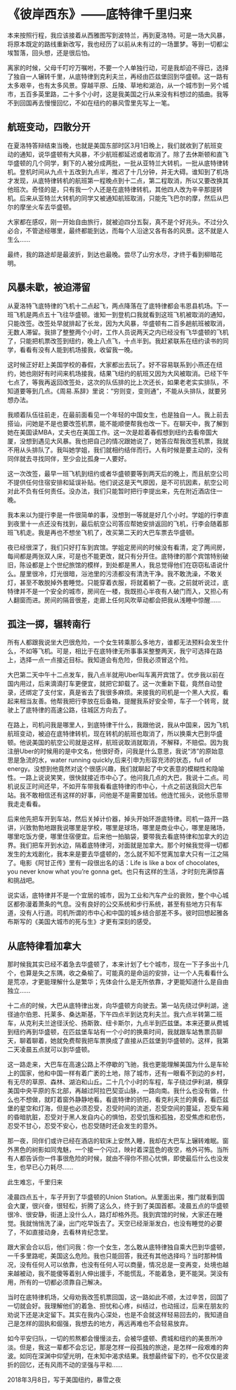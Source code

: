 # 《彼岸西东》——底特律千里归来

本来按照行程，我应该接着从西雅图写到波特兰，再到夏洛特。可是一场大风暴，将原本既定的路线重新改写，我也经历了以前从未有过的一场噩梦。等到一切都尘埃暂落，回头想，还是很后怕。



离家的时候，父母千叮咛万嘱咐，不要一个人单独行动，可是我却迫不得已，选择了独自一人辗转千里，从底特律到克利夫兰，再经由匹兹堡回到华盛顿。这一路有太多艰辛，也有太多风景。穿越平原、丘陵、草地和湖泊，从一个城市到一另个城市，五百多英里路，二十多个小时，这是我美国之行从来没有料想过的插曲。我等不到回国再去慢慢回忆，不如在纽约的暴风雪里先写上一笔。



## 航班变动，四散分开


在夏洛特答辩结束当晚，也就是美国东部时区3月1日晚上，我们就收到了航班变动的通知，说华盛顿有大风暴，不少航班都延迟或者取消了。除了去休斯顿和直飞华盛顿的几个同学，剩下的人被分成两批，一批从亚特兰大转机，一批从底特律转机。登机时间从九点十五改到九点半，推迟了十几分钟，并无大碍。谁知到了机场才发现，从底特律转机的航班第一程晚点到十二点，第二程取消，所以又要改换其他班次。奇怪的是，只有我一个人还是在底特律转机，其他四人改为辛辛那提转机。后来从亚特兰大转机的同学又被通知航班取消，只能先飞巴尔的摩，然后从巴尔的摩坐火车去华盛顿。

 

大家都在感叹，刚一开始自由旅行，就被迫四分五裂，真不是个好兆头。不过分久必合，不管途经哪里，最终都能到达，而每个人沿途又各有各的风景。这不就是人生么……

 

最终，我的路途却是最波折，到达也最晚。尝尽了山穷水尽，才终于看到柳暗花明。

 



## 风暴未歇，被迫滞留


从夏洛特飞底特律的飞机十二点起飞，两点降落在了底特律都会韦恩县机场。下一班飞机是两点五十飞往华盛顿。谁知一到登机口我就看到这班飞机被取消的通知，只能改签。改签处早就排起了长龙，因为大风暴，华盛顿有二百多趟航班被取消，无数人滞留。我排了整整两个小时，工作人员说两天之内已经没有飞华盛顿的飞机了，只能把机票改签到纽约，晚上八点飞，十点半到。我赶紧联系在纽约读书的同学，看看有没有人能到机场接我，收留我一晚。

 

这时候正好赶上美国学校的春假，大家都出去玩了。好不容易联系到小燕还在纽约，她也刚好有时间来机场接我，结果飞纽约的航班又因为大风被取消。已经下午七点了，等我再返回改签处，这次的队伍排的比上次还长，如果老老实实排队，不知道要等到几点。《周易.系辞》里说：“穷则变，变则通”，不能从头排队，就要另想办法。

 

我顺着队伍往前走，在最前面看见一个年轻的中国女生，也是独自一人。我上前去搭讪，问她是不是也要改签机票，能不能顺便帮我也改一下。在聊天中，我了解到她在美国读MBA，丈夫也在美国工作。这一次是趁着春假想到纽约去看帝国大厦，没想到遇见大风暴。我也把自己的情况跟她说了，她答应帮我改签机票，我就不用从头排队了。我叫她学姐，我们就相约结伴而行。人有时候是要主动的，没有同伴就去寻找同伴，至少会比孤身一人要好。

这一次改签，最早一班飞机到纽约或者华盛顿要等到两天后的晚上，而且航空公司不提供任何住宿安排和延误补贴。他们说这是天气原因，是不可抗因素，航空公司对此不负有任何责任。没办法，我们只能暂时把行李提出来，先在附近酒店住一晚。

 

我本来以为提行李是一件很简单的事，没想到一等就是好几个小时。学姐的行李直到夜里十一点还没有找到，最后航空公司答应帮她安排返回的飞机，行李会随着那班飞机走。我是再也不想坐飞机了，改买第二天的大巴车票去华盛顿。

 

夜已经很深了，我们只好打车到宾馆。学姐定房间的时候没有看清，定了两间房，每间都是两张双人床，可是也不能更改，就只有分开住。底特律的那个宾馆特别破旧，陈设都是上个世纪旅馆的模样，到处都是黑人，我总觉得他们在窃窃私语说什么。屋里很冷，灯光很暗，浴池里的污渍都没有清洗干净。我不敢洗澡，不敢关灯，甚至不敢脱掉外套睡觉。只能穿着衣服，将就着躺了一夜。之前就听说过，底特律并不是一个安全的城市，房间在一楼，我既担心半夜有人破门而入，又担心有人翻窗而进。房间的隔音很差，走廊上任何风吹草动都会把我从浅睡中惊醒……

 



## 孤注一掷，辗转南行


所有人都跟我说坐大巴很危险，一个女生转乘那么多地方，谁都无法预料会发生什么，不如等飞机。可是，相比于在底特律无所事事呆整整两天，我宁可选择在路上，选择一点一点接近目标。我知道会有危险，但我必须冒这个险。

 

大巴第二天中午十二点发车，我八点半就用Uber叫车离开宾馆了。优步我以前在国内用过，后来滴滴打车更便宜，就把它卸载了。这一次重新下载，竟然自动登录，还绑定了支付宝，真是省去了我很多麻烦。来接我的司机是一个黑人大叔，看起来相当友善。他帮我把行李放在后备箱，提醒我系好安全带，车子一个转弯，就驶上了底特律的高速公路，往城区方向去了。

在路上，司机问我是哪里人，到底特律干什么，我跟他说，我从中国来，因为飞机航班变动，被迫在底特律转机，现在转机的航班也取消了，所以换乘大巴到华盛顿。他说美国的航空公司就是这样，航班说取消就取消，不解释，不赔偿。因为我注册Uber的时候用的是中文名，他很好奇，问我是什么意思，我说“沛”的原始意思是急流的水，water running quickly,后来引申为形容充沛的状态，full of energy。没想到他竟然对这个很感兴趣，我们就聊起了中文表意的模糊性和隐喻性。一路上说说笑笑，很快就接近市中心了。他问我几点的大巴，我说十二点。司机说反正时间还早，不如开车带我看看底特律的市中心，十点之前送我回大巴车站。我不敢相信还有这样的好事，问他是不是需要加钱。他连忙摇头，说他乐意带我走走看看。

 

后来他先把车开到车站，然后关掉计价器，掉头开始环游底特律。司机一路开一路讲，兴致勃勃地跟我说哪里是学校，哪里是球场，哪里是商业中心，哪里是赌场，哪里吃饭方便，哪里住宿便宜。后来他一拍脑袋，要带我去看底特律和加拿大的边界。我们把车开到水边，隔着底特律河，对面就是加拿大。那个时候我觉得一切都发生的太戏剧化，我本来是要去华盛顿的，怎么就不知不觉离加拿大只有一江之隔了。电影《阿甘正传》里有一段很出名的话：Life is like a box of chocolates, you never know what you’re gonna get。也只有这样的生活，才时刻充满惊喜和挑战吧。

 

说实话，底特律并不是一个宜居的城市，因为工业和汽车产业的衰败，整个中心城区都弥漫着萧条的气息。没有良好的公交系统和步行系统，甚至有些地方只有车道，没有人行道。司机所谓的市中心和中国的城乡结合部差不多。彼时回想起雅各布斯写的《美国大城市的死与生》才更有深刻的感受。

## 从底特律看加拿大

 

那时候我其实已经不着急去华盛顿了，本来计划了七个城市，现在一下子多出十几个，也算是失之东隅，收之桑榆了。可能真的是命运的安排，让一个人先看看什么是荒凉，才更能理解什么是繁华；先体会什么是无所依靠，才更能知道什么是自由独立……

 

十二点的时候，大巴从底特律出发，向华盛顿方向驶去。第一站先绕过伊利湖，途径迪尔伯恩、托莱多、桑达斯基，下午四点半到达克利夫兰。我六点半转第二班车，从克利夫兰途径沃伦、扬斯敦、纽卡斯尔，九点半到匹兹堡。本来还要从费城到纽约再到华盛顿，在匹兹堡车站有一个小时的换乘时间，我就跟车站售票员聊天，聊着聊着，她就免费帮我把车票换成了直接从匹兹堡到华盛顿的。这样，我第二天凌晨五点就可以到华盛顿。

 

这一路走来，大巴车在高速公路上不停歇的飞驰，我也更能理解美国为什么是车轮上的国家，他和中国一样有着广袤的土地，除了城市，还有一眼看不到边的乡村，有无尽的草原、森林、湖泊和山丘。二十几个小时的车程，车子绕过伊利湖，横穿美国中央平原的东北部，再越过阿拉巴契亚山脉，一路向南。我什么也没有做，什么也不想做，就盯着窗外静静地看。看底特律的骄阳，看克利夫兰的黄昏，看匹兹堡的星空和灯海，但是也必须忍受，忍受时间的流逝，忍受空间的蔓延，忍受车厢的昏暗肮脏，忍受对于黑人发自内心的惧怕，忍受饥饿和孤独，忍受焦虑和悲伤，忍受不甘心，忍受不安心，也忍受随时还会发生的意外。



那一夜，同伴们或许已经在酒店的软床上安然入睡，我却在大巴车上辗转难眠。窗外黑色的树影如同鬼魅，一个接一个闪过，映衬着深蓝色的夜空，格外可怖。当所有人都告诉你一件事很危险的时候，就由不得你不担心忧惧，即使最后什么也没发生，也早已心力耗尽……

此生难忘，千里归来


凌晨四点五十，车子开到了华盛顿的Union Station。从里面出来，推门就看到国会大厦，很兴奋，很轻松，折腾了这么久，终于到了美国首都。凌晨五点的华盛顿很冷、很安静，街道上没什么人，路灯却格外亮。我到宾馆的时候，大家还在睡觉。我就悄悄洗了澡，出门吃早饭去了。天空已经渐渐发白，也没有睡觉的必要了，不如直接动身，去看林肯纪念堂。

 

跟大家会合以后，他们问我：你一个女生，怎么敢从底特律独自乘大巴到华盛顿，一千多里路呢，美国这么危险。我也只能回答，我还有其他选择吗？当时那种情况，没有任何人可以依靠，也没有任何人可以商量，情况总是一变再变，处境也越来越被动，我不能傻等着别人伸出援手，不能慌乱，不能着急，更不能哭。哭没有用，所有的一切都必须靠自己解决。

 

当时在底特律机场，父母劝我改签机票回国，这一路如此不顺，太过辛苦，回国了一切就会好。我理解他们的着急、担忧和心疼，纠结过，也动摇过，后来在朋友的劝说下还是决定留下。其实在我内心深处，也是不会就这样轻易回去的，我知道自己是怎样的固执和倔强，我想去的地方，再远再难也不会轻易放弃。

 

如今平安归队，一切的煎熬都会慢慢淡去，会被华盛顿、费城和纽约的美景所冲淡。但是，我这一辈都不会忘记，那是怎样一段孤独的旅途，是怎样一段艰难的奔波。如同在深渊中仰望光明，在未知中渴求结果。我想最终留下的，也不仅仅是波折的回忆，还有风雨不动的坚强与平和…… 
 

2018年3月8日，写于美国纽约，暴雪之夜


